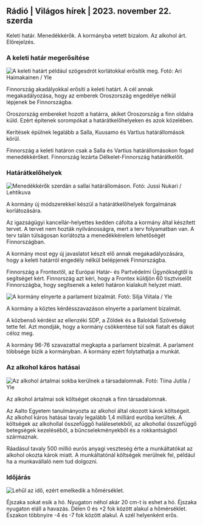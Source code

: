 ## Rádió \| Világos hírek \| 2023. november 22. szerda

Keleti határ. Menedékkérők. A kormányba vetett bizalom. Az alkohol árt. Előrejelzés.

### A keleti határ megerősítése

![A keleti határt például szögesdrót korlátokkal erősítik meg. Fotó: Ari Haimakainen / Yle](https://images.cdn.yle.fi/image/upload/c_crop,h_3078,w_5472,x_0,y_157/ar_1.7777777777777777,c_fill,g_faces/,h_pr_610/w_pr_610.q_auto:eco/f_auto/fl_lossy/v1700489748/39-1203622655b691ed016a)

Finnország akadályokkal erősíti a keleti határt. A cél annak megakadályozása, hogy az emberek Oroszország engedélye nélkül lépjenek be Finnországba.

Oroszország embereket hozott a határra, akiket Oroszország a finn oldalra küld. Ezért építenek sorompókat a határátkelőhelyeken és azok közelében.

Kerítések épülnek legalább a Salla, Kuusamo és Vartius határállomások körül.

Finnország a keleti határon csak a Salla és Vartius határállomásokon fogad menedékkérőket. Finnország lezárta Délkelet-Finnország határátkelőit.

### Határátkelőhelyek

![Menedékkérők szerdán a sallai határállomáson. Fotó: Jussi Nukari / Lehtikuva](https://images.cdn.yle.fi/image/upload/c_crop,h_2879,w_5119,x_0,y_429/ar_1.7777777777777777,c_fill,g_faces/,h_1215.q_auto:eco/f_auto/fl_lossy/v1700655653/39-1204918655df1f3cef50)

A kormány új módszerekkel készül a határátkelőhelyek forgalmának korlátozására.

Az igazságügyi kancellár-helyettes kedden cáfolta a kormány által készített tervet. A tervet nem hozták nyilvánosságra, mert a terv folyamatban van. A terv talán túlságosan korlátozta a menedékkérelem lehetőségét Finnországban.

A kormány most egy új javaslatot készít elő annak megakadályozására, hogy a keleti határról engedély nélkül belépjenek Finnországba.

Finnország a Frontextől, az Európai Határ- és Partvédelmi Ügynökségtől is segítséget kért. Finnország azt kéri, hogy a Frontex küldjön 60 tisztviselőt Finnországba, hogy segítsenek a keleti határon kialakult helyzet miatt.

![A kormány elnyerte a parlament bizalmát. Fotó: Silja Viitala / Yle](https://images.cdn.yle.fi/image/upload/c_crop,h_2241,w_3983,x_0,y_325/ar_1.7777777777777777,c_fill,g_faces,h_120./w_pr_675,/wq_auto:eco/f_auto/fl_lossy/v1696934704/39-118409465252a7d6dc9d)

A kormány a köztes kérdésszavazáson elnyerte a parlament bizalmát.

A közbenső kérdést az ellenzéki SDP, a Zöldek és a Baloldali Szövetség tette fel. Azt mondják, hogy a kormány csökkentése túl sok fiatalt és diákot céloz meg.

A kormány 96-76 szavazattal megkapta a parlament bizalmát. A parlament többsége bízik a kormányban. A kormány ezért folytathatja a munkát.

### Az alkohol káros hatásai

![Az alkohol ártalmai sokba kerülnek a társadalomnak. Fotó: Tiina Jutila / Yle](https://images.cdn.yle.fi/image/upload/c_crop,h_2944,w_5235,x_0,y_312/ar_1.7777777777777777,c_fill,g_faces,h_6275.0/d_1275,0q_auto:eco/f_auto/fl_lossy/v1700406169/39-1203003655a1febe291f)

Az alkohol ártalmai sok költséget okoznak a finn társadalomnak.

Az Aalto Egyetem tanulmányozta az alkohol által okozott károk költségeit. Az alkohol káros hatásai tavaly legalább 1,4 milliárd euróba kerültek. A költségek az alkohollal összefüggő halálesetekből, az alkohollal összefüggő betegségek kezeléséből, a bűncselekményekből és a rokkantságból származnak.

Ráadásul tavaly 500 millió eurós anyagi veszteség érte a munkáltatókat az alkohol okozta károk miatt. A munkáltatónál költségek merülnek fel, például ha a munkavállaló nem tud dolgozni.

### Időjárás

![Lehűl az idő, ezért emelkedik a hőmérséklet.](https://images.cdn.yle.fi/image/upload/c_crop,h_1080,w_1919,x_0,y_0/ar_1.7777777777777777,c_fill,g_faces,w_1270/dpr_1.0/q_auto:eco/f_auto/fl_lossy/v1700671048/39-1205140655e2e229bced)

Éjszaka sokat esik a hó. Nyugaton néhol akár 20 cm-t is eshet a hó. Éjszaka nyugaton eláll a havazás. Délen 0 és +2 fok között alakul a hőmérséklet. Északon többnyire -4 és -7 fok között alakul. A szél helyenként erős.